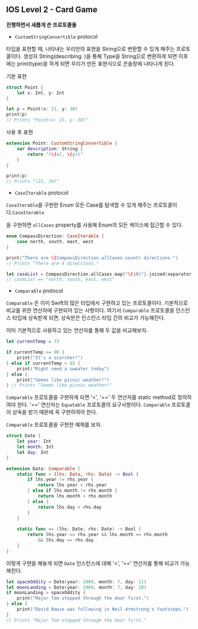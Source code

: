 ## IOS Level 2 - Card Game



**진행하면서 새롭게 쓴 프로토콜들**



* `CustomStringConvertible` protocol

 타입을 표현할 때, 나타내는 우리만의 표현을 String으로 변환할 수 있게 해주는 프로토콜이다. 생성자 String(describing: )을 통해 Type을 String으로 변환하게 되면 이후에는 print(type)을 하게 되면 우리가 만든 표현식으로 콘솔창에 나타나게 된다.



기본 표현

```swift
struct Point {
    let x: Int, y: Int
}

let p = Point(x: 21, y: 30)
print(p)
// Prints "Point(x: 21, y: 30)"
```

사용 후 표현

```swift
extension Point: CustomStringConvertible {
    var description: String {
        return "(\(x), \(y))"
    }
}

print(p)
// Prints "(21, 30)"
```



* `CaseIterable` protocol

 `CaseIterable`을 구현한 Enum 모든 Case를 탐색할 수 있게 해주는 프로토콜이다.`CaseIterable`

을 구현하면 `allCases` property를 사용해 Enum의 모든 케이스에 접근할 수 있다.



```swift
enum CompassDirection: CaseIterable {
    case north, south, east, west
}

print("There are \(CompassDirection.allCases.count) directions.")
// Prints "There are 4 directions."

let caseList = CompassDirection.allCases.map{"\($0)"}.joined(separator: ", ")
// caseList == "north, south, east, west"
```



* `Comparable` protocol 

`Comparable` 은 이미 Swift의 많은 타입에서 구현하고 있는 프로토콜이다. 기본적으로 비교를 위한 연산자에 구현되어 있는 사항이다. 여기서 `Comparable` 프로토콜을 인스턴스 타입에 상속받게 되면, 상속받은 인스턴스 타입 간의 비교가 가능해진다. 

이미 기본적으로 사용하고 있는 연산자를 통해 두 값을 비교해보자.

```swift
let currentTemp = 73

if currentTemp >= 90 {
    print("It's a scorcher!")
} else if currentTemp < 65 {
    print("Might need a sweater today")
} else {
    print("Seems like picnic weather!")
} // Prints "Seems like picnic weather!" 
```



`Comparable` 프로토콜을 구현하게 되면 '<', '==' 두 연산자를 static method로 정의하여야 한다. '==' 연산자는 `Equatable` 프로토콜의 요구사항이다. `Comparable` 프로토콜이 상속을 받기 때문에 꼭 구현하여야 한다.

`Comparable` 프로토콜을 구현한 예제를 보자.

```swift
struct Date {
    let year: Int
    let month: Int
    let day: Int
}

extension Data: Comparable {
    static func < (lhs: Data, rhs: Data) -> Bool {
        if lhs.year != rhs.year {
            return lhs.year < rhs.year
        } else if lhs.month != rhs.month {
            return lhs.month < rhs.month
        } else {
            return lhs.day < rhs.day
        }
    }
    
    static func == (lhs: Date, rhs: Date) -> Bool {
        return lhs.year == rhs.year && lhs.month == rhs.month
        	&& lhs.day == rhs.day
    }
}
```

이렇게 구현을 해놓게 되면 `Date` 인스턴스에 대해 '<', '==' 연산자를 통해 비교가 가능해진다.

```swift
let spaceOddity = Date(year: 1969, month: 7, day: 11)
let moonLanding = Date(year: 1969, month: 7, day: 20)
if moonLanding > spaceOddity {
    print("Major Tom stepped through the door first.")
} else {
    print("David Bowie was following in Neil Armstrong's footsteps.")
}
// Prints "Major Tom stepped through the door first."
```

